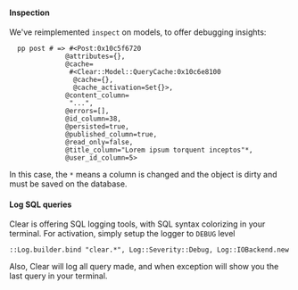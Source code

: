 #### Inspection

We've reimplemented `inspect` on models, to offer debugging insights:

```text
  pp post # => #<Post:0x10c5f6720
              @attributes={},
              @cache=
               #<Clear::Model::QueryCache:0x10c6e8100
                @cache={},
                @cache_activation=Set{}>,
              @content_column=
               "...",
              @errors=[],
              @id_column=38,
              @persisted=true,
              @published_column=true,
              @read_only=false,
              @title_column="Lorem ipsum torquent inceptos"*,
              @user_id_column=5>
```

In this case, the `*` means a column is changed and the object is dirty and must
be saved on the database.

#### Log SQL queries

Clear is offering SQL logging tools, with SQL syntax colorizing in your terminal.
For activation, simply setup the logger to `DEBUG` level

```
::Log.builder.bind "clear.*", Log::Severity::Debug, Log::IOBackend.new
```

Also, Clear will log all query made, and when exception will show you the last query
in your terminal.